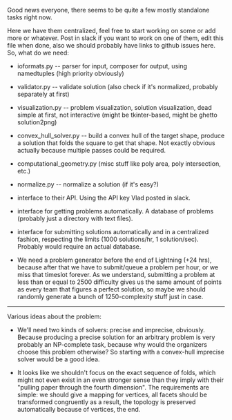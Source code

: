 Good news everyone, there seems to be quite a few mostly standalone tasks right now.

Here we have them centralized, feel free to start working on some or add more or whatever. Post in
slack if you want to work on one of them, edit this file when done, also we should probably have
links to github issues here. So, what do we need:

* ioformats.py -- parser for input, composer for output, using namedtuples (high priority obviously)

* validator.py -- validate solution (also check if it's normalized, probably separately at first)

* visualization.py -- problem visualization, solution visualization, dead simple at first, not
  interactive (might be tkinter-based, might be ghetto solution2png)

* convex\_hull\_solver.py -- build a convex hull of the target shape, produce a solution that folds
  the square to get that shape. Not exactly obvious actually because multiple passes could be
required.

* сomputational\_geometry.py (misc stuff like poly area, poly intersection, etc.)

* normalize.py -- normalize a solution (if it's easy?)

* interface to their API. Using the API key Vlad posted in slack.

* interface for getting problems automatically. A database of problems (probably just a directory
  with text files).

* interface for submitting solutions automatically and in a centralized fashion, respecting the
  limits (1000 solutions/hr, 1 solution/sec). Probably would require an actual database.

* We need a problem generator before the end of Lightning (+24 hrs), because after that we have to
  submit/queue a problem per hour, or we miss that timeslot forever. As we understand, submitting a
problem at less than or equal to 2500 difficulty gives us the same amount of points as every team
that figures a perfect solution, so maybe we should randomly generate a bunch of 1250-complexity
stuff just in case.

-----------

Various ideas about the problem:

* We'll need two kinds of solvers: precise and imprecise, obviously. Because producing a precise
  solution for an arbitrary problem is very probably an NP-complete task, because why would the
  organizers choose this problem otherwise? So starting with a convex-hull imprecise solver would be
  a good idea.

* It looks like we shouldn't focus on the exact sequence of folds, which might not even exist in an
  even stronger sense than they imply with their "pulling paper through the fourth dimension". The
requirements are simple: we should give a mapping for vertices, all facets should be transformed
congruently as a result, the topology is preserved automatically because of vertices, the end.

